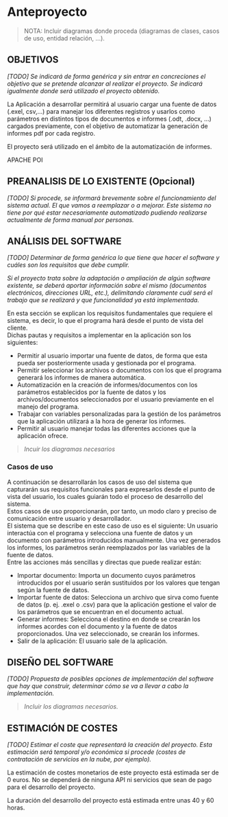 # Anteproyecto

> NOTA: Incluir diagramas donde proceda (diagramas de clases, casos de uso, entidad relación, ...).

## OBJETIVOS

*[TODO] Se indicará de forma genérica y sin entrar en concreciones el objetivo
que se pretende alcanzar al realizar el proyecto. Se indicará igualmente donde
será utilizado el proyecto obtenido.*

La Aplicación a desarrollar permitirá al usuario cargar una fuente de datos (.exel, csv,...) para manejar los diferentes registros y usarlos como parámetros en distintos tipos de documentos e informes (.odt, .docx, ...) cargados previamente, con el objetivo de automatizar la generación de informes pdf por cada registro.

El proyecto será utilizado en el ámbito de la automatización de informes.

APACHE POI

## PREANALISIS DE LO EXISTENTE (Opcional)

*[TODO] Si procede, se informará brevemente sobre el funcionamiento del sistema actual. El que vamos a reemplazar o a mejorar. Este sistema no tiene por qué estar necesariamente automatizado pudiendo realizarse actualmente de forma manual por personas.*

## ANÁLISIS DEL SOFTWARE

*[TODO] Determinar de forma genérica lo que tiene que hacer el software y cuáles son los requisitos que debe cumplir.*

*Si el proyecto trata sobre la adaptación o ampliación de algún software existente, se deberá aportar información sobre el mismo (documentos electrónicos, direcciones URL, etc.), delimitando claramente cuál será el trabajo que se realizará y que funcionalidad ya está implementada.*


En esta sección se explican los requisitos fundamentales que requiere el sistema, es decir, lo que el programa hará desde el punto de vista del cliente.<br>
Dichas pautas y requisitos a implementar en la aplicación son los siguientes:

<ul>
  <li>Permitir al usuario importar una fuente de datos, de forma que esta pueda ser posteriormente usada y gestionada por el programa.</li>
  <li>Permitir seleccionar los archivos o documentos con los que el programa generará los informes de manera automática.</li>
  <li>Automatización en la creación de informes/documentos con los parámetros establecidos por la fuente de datos y los archivos/documentos seleccionados por el usuario previamente en el manejo del programa.</li>
  <li>Trabajar con variables personalizadas para la gestión de los parámetros que la aplicación utilizará a la hora de generar los informes.</li>
  <li>Permitir al usuario manejar todas las diferentes acciones que la aplicación ofrece.</li>
</ul>

> *Incuir los diagramas necesarios*

### Casos de uso
A continuación se desarrollarán los casos de uso del sistema que capturarán sus requisitos funcionales para expresarlos desde el punto de vista del usuario, los cuales guiarán todo el proceso de desarrollo del sistema.<br>
Estos casos de uso proporcionarán, por tanto, un modo claro y preciso de comunicación entre usuario y desarrollador.<br>
El sistema que se describe en este caso de uso es el siguiente: Un usuario interactúa con el programa y selecciona una fuente de datos y un documento con parámetros introducidos manualmente. Una vez generados los informes, los parámetros serán reemplazados por las variables de la fuente de datos.<br>
Entre las acciones más sencillas y directas que puede realizar están:

<ul>
  <li>Importar documento: Importa un documento cuyos parámetros introducidos por el usuario serán sustituidos por los valores que tengan según la fuente de datos.</li>
  <li>Importar fuente de datos: Selecciona un archivo que sirva como fuente de datos (p. ej. .exel o .csv) para que la aplicación gestione el valor de los parámetros que se encuentran en el documento actual.</li>
  <li>Generar informes: Selecciona el destino en donde se crearán los informes acordes con el documento y la fuente de datos proporcionados. Una vez seleccionado, se crearán los informes.</li>
  <li>Salir de la aplicación: El usuario sale de la aplicación.</li>
</ul>

## DISEÑO DEL SOFTWARE

*[TODO] Propuesta de posibles opciones de implementación del software que hay que construir, determinar cómo se va a llevar a cabo la implementación.*

>  *Incluir los diagramas necesarios.*

## ESTIMACIÓN DE COSTES

*[TODO] Estimar el coste que representará la creación del proyecto. Esta estimación será temporal y/o económica si procede (costes de contratación de servicios en la nube, por ejemplo).*

La estimación de costes monetarios de este proyecto está estimada ser de 0 euros. No se dependerá de ninguna API ni servicios que sean de pago para el desarrollo del proyecto.

La duración del desarrollo del proyecto está estimada entre unas 40 y 60 horas.
